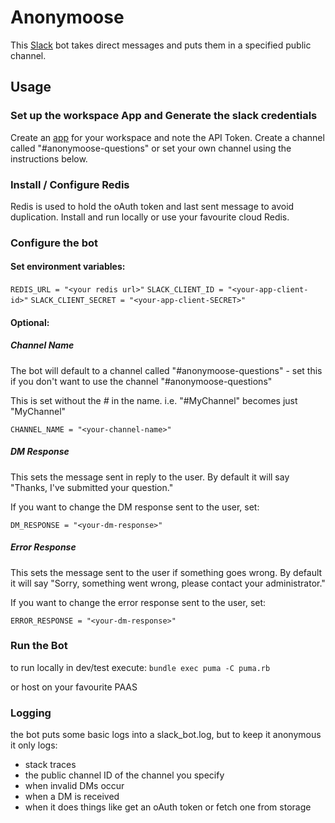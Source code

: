# Anonymoose
This [Slack](https://slack.com/intl/en-gb/) bot takes direct messages and puts them in a specified public channel.

## Usage
### Set up the workspace App and Generate the slack credentials
Create an [app](https://api.slack.com/apps) for your workspace and note the API Token.
Create a channel called "#anonymoose-questions" or set your own channel using the instructions below.

### Install / Configure Redis
Redis is used to hold the oAuth token and last sent message to avoid duplication. Install and run locally or use your favourite cloud Redis.

### Configure the bot

#### Set environment variables:

`REDIS_URL = "<your redis url>"`
`SLACK_CLIENT_ID = "<your-app-client-id>"`
`SLACK_CLIENT_SECRET = "<your-app-client-SECRET>"`


#### Optional:
##### Channel Name
The bot will default to a channel called "#anonymoose-questions" - set this if you don't want to use the channel "#anonymoose-questions"

This is set without the *#* in the name.
i.e. "#MyChannel" becomes just "MyChannel"

`CHANNEL_NAME = "<your-channel-name>"`

##### DM Response
This sets the message sent in reply to the user. By default it will say "Thanks, I've submitted your question."

If you want to change the DM response sent to the user, set:

`DM_RESPONSE = "<your-dm-response>"`

##### Error Response
This sets the message sent to the user if something goes wrong. By default it will say "Sorry, something went wrong, please contact your administrator."

If you want to change the error response sent to the user, set:

`ERROR_RESPONSE = "<your-dm-response>"`

### Run the Bot

to run locally in dev/test execute:
`bundle exec puma -C puma.rb`

or host on your favourite PAAS

### Logging

the bot puts some basic logs into a slack_bot.log, but to keep it anonymous it only logs:
- stack traces
- the public channel ID of the channel you specify
- when invalid DMs occur
- when a DM is received
- when it does things like get an oAuth token or fetch one from storage
